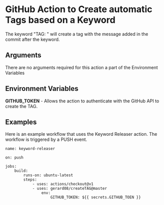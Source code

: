 # GitHub Action to Create automatic Tags based on a Keyword
The keyword "TAG: " will create a tag with the message added in the commit after the keyword.

## Arguments
There are no arguments required for this action a part of the Environment Variables

## Environment Variables
**GITHUB_TOKEN** - Allows the action to authenticate with the GitHub API to create the TAG.


## Examples
Here is an example workflow that uses the Keyword Releaser action. The workflow is triggered by a PUSH event.

```
name: keyword-releaser

on: push

jobs:
    build:
        runs-on: ubuntu-latest
        steps:
            - uses: actions/checkout@v1
            - uses: gerard08/createTAG@master
                env:
                    GITHUB_TOKEN: ${{ secrets.GITHUB_TOEN }}